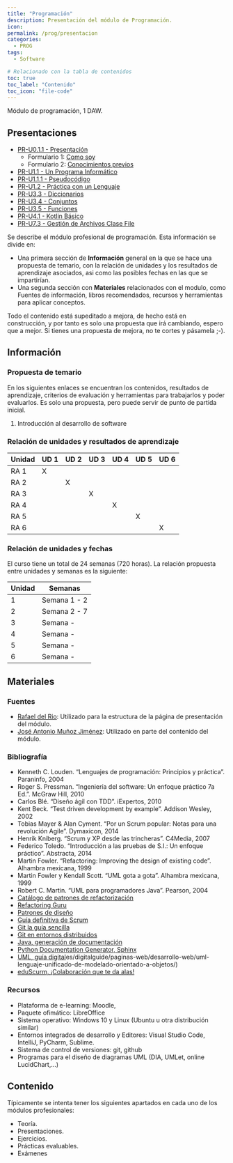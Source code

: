 ```yaml
---
title: "Programación"
description: Presentación del módulo de Programación.
icon:
permalink: /prog/presentacion
categories:
  - PROG 
tags:
  - Software

# Relacionado con la tabla de contenidos
toc: true
toc_label: "Contenido"
toc_icon: "file-code"
---
```


Módulo de programación, 1 DAW.

## Presentaciones

* [PR-U0.1.1 - Presentación](https://revilofe.github.io/slides/PR-U0.1.1.-Presentacion.html)
  * Formulario 1: [Como soy](https://forms.gle/HjjPbyUWF9njHkBM8)
  * Formulario 2: [Conocimientos previos](https://forms.gle/HDqysZSEuv27F56e8)
* [PR-U1.1 - Un Programa Informático](https://revilofe.github.io/slides/PR-U1.1.-UnProgramaInformatico.html)
* [PR-U1.1.1 - Pseudocódigo](https://revilofe.github.io/slides/PR-U1.1.1.-Pseudocodigo.html)
* [PR-U1.2 - Práctica con un Lenguaje](https://revilofe.github.io/slides/PR-U1.2.PracticaConUnLenguajes.html)
* [PR-U3.3 - Diccionarios](https://revilofe.github.io/slides/PR-U3.3.-Diccionarios.html)
* [PR-U3.4 - Conjuntos](https://revilofe.github.io/slides/PR-U3.4.-Conjuntos.html)
* [PR-U3.5 - Funciones](https://revilofe.github.io/slides/PR-U3.5.-Funciones.html)
* [PR-U4.1 - Kotlin Básico](https://revilofe.github.io/slides/PR-U4.1.-KotlinBasico.html)
* [PR-U7.3 - Gestión de Archivos Clase File](https://revilofe.github.io/slides/PR-U7.3.-GestionArchivosClaseFile.html)

Se describe el módulo profesional de programación. Esta información se divide en:

* Una primera sección de **Información** general en la que se hace una propuesta de temario, con la relación de unidades y los resultados de aprendizaje asociados, asi como las posibles fechas en las que se impartirían.
* Una segunda sección con **Materiales** relacionados con el modulo, como Fuentes de información, libros recomendados, recursos y herramientas para aplicar conceptos.

Todo el contenido está supeditado a mejora, de hecho está en construcción, y por tanto es solo una propuesta que irá cambiando, espero que a mejor. Si tienes una propuesta de mejora, no te cortes y pásamela ;-).

## Información

### Propuesta de temario

En los siguientes enlaces se encuentran los contenidos, resultados de aprendizaje, criterios de evaluación y herramientas para trabajarlos y poder evaluarlos. Es solo una propuesta, pero puede servir de punto de partida inicial.

1. Introducción al desarrollo de software


### Relación de unidades y resultados de aprendizaje

| Unidad | UD 1 | UD 2 | UD 3 | UD 4 | UD 5 | UD 6 |
| ------ | ---- | ---- | ---- | ---- | ---- | ---- |
| RA 1   | X    |      |      |      |      |      |
| RA 2   |      | X    |      |      |      |      |
| RA 3   |      |      |  X   |      |      |      |
| RA 4   |      |      |      |  X   |      |      |
| RA 5   |      |      |      |      |  X   |      |
| RA 6   |      |      |      |      |      | X    |

### Relación de unidades y fechas

El curso tiene un total de 24 semanas (720 horas). La relación propuesta entre unidades y semanas es la siguiente:

| Unidad | Semanas        |
| ------ | -------------- |
| 1      | Semana 1 - 2   |
| 2      | Semana 2 - 7   |
| 3      | Semana  -   |
| 4      | Semana  -  |
| 5      | Semana  -  |
| 6      | Semana  -  |

## Materiales

### Fuentes
- [Rafael del Rio](https://rafaeldelrio.github.io/): Utilizado para la estructura de la página de presentación del módulo.
- [José Antonio Muñoz Jiménez](https://github.com/jamj2000): Utilizado en parte del contenido del módulo.

### Bibliografía

* Kenneth C. Louden. “Lenguajes de programación: Principios y práctica”. Paraninfo, 2004
* Roger S. Pressman. “Ingeniería del software: Un enfoque práctico 7a Ed.”. McGraw Hill, 2010
* Carlos Blé. “Diseño ágil con TDD”. iExpertos, 2010
* Kent Beck. “Test driven development by example”. Addison Wesley, 2002
* Tobias Mayer & Alan Cyment. “Por un Scrum popular: Notas para una revolución Agile”. Dymaxicon, 2014
* Henrik Kniberg. “Scrum y XP desde las trincheras”. C4Media, 2007
* Federico Toledo. “Introducción a las pruebas de S.I.: Un enfoque práctico”. Abstracta, 2014
* Martin Fowler. “Refactoring: Improving the design of existing code”. Alhambra mexicana, 1999
* Martin Fowler y Kendall Scott. “UML gota a gota”. Alhambra mexicana, 1999
* Robert C. Martin. “UML para programadores Java”. Pearson, 2004
* [Catálogo de patrones de refactorización](https://refactoring.com/catalog/)
* [Refactoring Guru](https://refactoring.guru/)
* [Patrones de diseño](https://refactoring.guru/design-patterns)
* [Guía definitiva de Scrum](https://jeronimopalacios.com/scrum/)
* [Git la guía sencilla](http://rogerdudler.github.io/git-guide/index.es.html)
* [Git en entornos distribuidos](https://git-scm.com/book/es/v2/Git-en-entornos-distribuidos-Flujos-de-trabajo-distribuidos)
* [Java, generación de documentación](https://www.youtube.com/watch?v=hbmu-FH-BJY)
* [Python Documentation Generator, Sphinx](https://www.sphinx-doc.org/en/master/)
* [UML, guía digital](https://www.ionos)es/digitalguide/paginas-web/desarrollo-web/uml-lenguaje-unificado-de-modelado-orientado-a-objetos/)
* [eduScurm, ¡Colaboración que te da alas!](https://www.eduscrum.nl/es/)

### Recursos
* Plataforma de e-learning: Moodle,
* Paquete ofimático: LibreOffice
* Sistema operativo: Windows 10 y Linux (Ubuntu u otra distribución similar)
* Entornos integrados de desarrollo y Editores: Visual Studio Code, IntelliJ, PyCharm, Sublime.
* Sistema de control de versiones: git, github
* Programas para el diseño de diagramas UML (DIA, UMLet, online LucidChart,…)


## Contenido

Típicamente se intenta tener los siguientes apartados en cada uno de los módulos profesionales:

- Teoría.
- Presentaciones.
- Ejercicios.
- Prácticas evaluables.
- Exámenes

